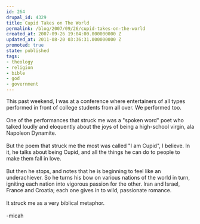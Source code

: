 ```yaml
---
id: 264
drupal_id: 4329
title: Cupid Takes on The World
permalink: /blog/2007/09/26/cupid-takes-on-the-world
created_at: 2007-09-26 19:04:00.000000000 Z
updated_at: 2011-08-20 03:36:31.000000000 Z
promoted: true
state: published
tags:
- theology
- religion
- bible
- god
- government
---
```

This past weekend, I was at a conference where entertainers of all types performed in front of college students from all over. We performed too.<br /><br />One of the performances that struck me was a "spoken word" poet who talked loudly and eloquently about the joys of being a high-school virgin, ala Napoleon Dynamite.<br /><br />But the poem that struck me the most was called "I am Cupid", I believe. In it, he talks about being Cupid, and all the things he can do to people to make them fall in love.<br /><br />But then he stops, and notes that he is beginning to feel like an underachiever. So he turns his bow on various nations of the world in turn, igniting each nation into vigorous passion for the other. Iran and Israel, France and Croatia; each one gives in to wild, passionate romance.<br /><br />It struck me as a very biblical metaphor.<br /><br />-micah
